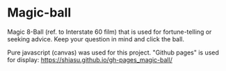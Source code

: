 # Magic-ball
Magic 8-Ball (ref. to Interstate 60 film) that is used for fortune-telling or seeking advice.
Keep your question in mind and click the ball.

Pure javascript (canvas) was used for this project.
"Github pages" is used for display: https://shiasu.github.io/gh-pages_magic-ball/
